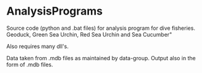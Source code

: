 # AnalysisPrograms

Source code (python and .bat files) for analysis program for dive fisheries.  Geoduck, Green Sea Urchin, Red Sea Urchin and Sea Cucumber"

Also requires many dll's.

Data taken from .mdb files as maintained by data-group.  Output also in the form of .mdb files.